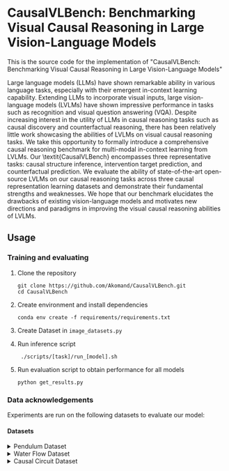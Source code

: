 # CausalVLBench: Benchmarking Visual Causal Reasoning in Large Vision-Language Models
This is the source code for the implementation of "CausalVLBench: Benchmarking Visual Causal
Reasoning in Large Vision-Language Models"

Large language models (LLMs) have shown remarkable ability in various language tasks, especially with their emergent in-context learning capability. Extending LLMs to incorporate visual inputs, large vision-language models (LVLMs) have shown impressive performance in tasks such as recognition and visual question answering (VQA). Despite increasing interest in the utility of LLMs in causal reasoning tasks such as causal discovery and counterfactual reasoning, there has been relatively little work showcasing the abilities of LVLMs on visual causal reasoning tasks. We take this opportunity to formally introduce a comprehensive causal reasoning benchmark for multi-modal in-context learning from LVLMs. Our \textit{CausalVLBench} encompasses three representative tasks: causal structure inference, intervention target prediction, and counterfactual prediction. We evaluate the ability of state-of-the-art open-source LVLMs on our causal reasoning tasks across three causal representation learning datasets and demonstrate their fundamental strengths and weaknesses. We hope that our benchmark elucidates the drawbacks of existing vision-language models and motivates new directions and paradigms in improving the visual causal reasoning abilities of LVLMs.

## Usage

### Training and evaluating 

1. Clone the repository

     ```
     git clone https://github.com/Akomand/CausalVLBench.git
     cd CausalVLBench
     ```
2. Create environment and install dependencies
   ```
   conda env create -f requirements/requirements.txt
   ```
3. Create Dataset in ```image_datasets.py```
4. Run inference script
   ```
    ./scripts/[task]/run_[model].sh
   ```
5. Run evaluation script to obtain performance for all models
   ```
   python get_results.py
   ```

### Data acknowledgements
Experiments are run on the following datasets to evaluate our model:

#### Datasets
<details closed>
<summary>Pendulum Dataset</summary>

[Link to dataset](https://github.com/huawei-noah/trustworthyAI/tree/master/research/CausalVAE/causal_data)
</details>

<details closed>
<summary>Water Flow Dataset</summary>

[Link to dataset](https://github.com/huawei-noah/trustworthyAI/tree/master/research/CausalVAE/causal_data)
</details>

<details closed>
<summary>Causal Circuit Dataset</summary>

[Link to dataset](https://developer.qualcomm.com/software/ai-datasets/causalcircuit)
</details>